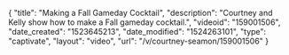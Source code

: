{
    "title": "Making a Fall Gameday Cocktail",
    "description": "Courtney and Kelly show how to make a Fall gameday cocktail.",
    "videoid": "159001506",
    "date_created": "1523645213",
    "date_modified": "1524263101",
    "type": "captivate",
    "layout": "video",
    "url": "\/v\/courtney-seamon\/159001506"
}
